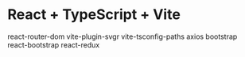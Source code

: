 <h1>React + TypeScript + Vite</h1>
react-router-dom
vite-plugin-svgr
vite-tsconfig-paths
axios
bootstrap
react-bootstrap
react-redux
